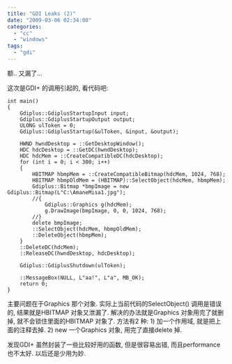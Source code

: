 ```yaml
---
title: "GDI Leaks (2)"
date: "2009-03-06 02:34:00"
categories: 
  - "cc"
  - "windows"
tags: 
  - "gdi"
---
```


额.. 又漏了...

这次是GDI+ 的调用引起的, 看代码吧:

```
int main()
{
    Gdiplus::GdiplusStartupInput input;
    Gdiplus::GdiplusStartupOutput output;
    ULONG ulToken = 0;
    Gdiplus::GdiplusStartup(&ulToken, &input, &output);

    HWND hwndDesktop = ::GetDesktopWindow();
    HDC hdcDesktop = ::GetDC(hwndDesktop);
    HDC hdcMem = ::CreateCompatibleDC(hdcDesktop);
    for (int i = 0; i < 300; i++)
    {
        HBITMAP hbmpMem = ::CreateCompatibleBitmap(hdcMem, 1024, 768);
        HBITMAP hbmpOldMem = (HBITMAP)::SelectObject(hdcMem, hbmpMem);
        Gdiplus::Bitmap *bmpImage = new Gdiplus::Bitmap(L"C:\AmaneMisa1.jpg");
        //{
            Gdiplus::Graphics g(hdcMem);
            g.DrawImage(bmpImage, 0, 0, 1024, 768);
        //}
        delete bmpImage;
        ::SelectObject(hdcMem, hbmpOldMem);
        ::DeleteObject(hbmpMem);
    }
    ::DeleteDC(hdcMem);
    ::ReleaseDC(hwndDesktop, hdcDesktop);

    Gdiplus::GdiplusShutdown(ulToken);

    ::MessageBox(NULL, L"aa!", L"a", MB_OK);
    return 0;
}
```

主要问题在于Graphics 那个对象. 实际上当前代码的SelectObject() 调用是错误的, 结果就是HBITMAP 对象又泄漏了. 解决的办法就是Graphics 对象用完了就删掉, 就不会锁住里面的HBITMAP 对象了. 方法有2 种: 1) 加一个作用域, 就是把上面的注释去掉. 2) new 一个Graphics 对象, 用完了直接delete 掉.

发现GDI+ 虽然封装了一些比较好用的函数, 但是很容易出错, 而且performance 也不太好. 以后还是少用为妙.
